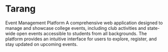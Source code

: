 # Tarang
Event Management Platform A comprehensive web application designed to manage and showcase college events, including club activities and state-wide open events accessible to students from all backgrounds. The platform provides an intuitive interface for users to explore, register, and stay updated on upcoming events. 
